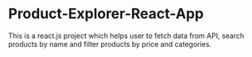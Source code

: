 # Product-Explorer-React-App
This is a react.js project which helps user to fetch data from API, search products by name and filter products by price and categories.
